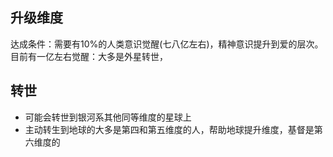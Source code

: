 ## 升级维度
达成条件：需要有10%的人类意识觉醒(七八亿左右)，精神意识提升到爱的层次。
目前有一亿左右觉醒：大多是外星转世，


## 转世
* 可能会转世到银河系其他同等维度的星球上
* 主动转生到地球的大多是第四和第五维度的人，帮助地球提升维度，基督是第六维度的
